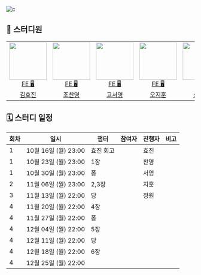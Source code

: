
![c](https://github.com/beerair/awesome-study/assets/49899406/f3abe1f0-a85e-4c8a-a259-86dd320e3d5e)

## 🐥 스터디원

<table>

<tr>
  <td align=center>
  <a href="https://github.com/hy57in">
  <img src="https://avatars.githubusercontent.com/u/60775453?v=4" width="100px" />
  <br/>
  FE 🖥
  <br/>
  김효진
  </a>
  </td>

  <td align=center>
  <a href="https://github.com/cyjo9603">
  <img src="https://avatars.githubusercontent.com/u/49899406?v=4" width="100px" />
  <br/>
  FE 🖥
  <br/>
  조찬영
  </a>
  </td>

  <td align=center>
  <a href="https://github.com/syoung125">
  <img src="https://avatars.githubusercontent.com/u/39763891?v=4" width="100px"  />
  <br/>
  FE 🖥
  <br/>
  고서영
  </a>
  </td>

  <td align=center>
  <a href="https://github.com/hoo00nn">
  <img src="https://avatars.githubusercontent.com/u/52775389?v=4" width="100px"  />
  <br/>
  FE 🖥
  <br/>
  오지훈
  </a>
  </td>

  <td align=center>
  <a href="https://github.com/newgardener">
  <img src="https://avatars.githubusercontent.com/u/30281850?v=4" width="100px"  />
  <br/>
  FE 🖥
  <br/>
  신정원
  </a>
  </td>

  </tr>

</table>

## 🗓 스터디 일정

| 회차 | 일시                | 챕터    | 참여자 | 진행자 | 비고      |
|----|-------------------|-------|--|-----|---------|
| 1  | 10월 16일 (월) 23:00 | 효진 회고 |  | 효진  |         |
| 1  | 10월 23일 (월) 23:00 | 1장    |  | 찬영  |         |
| 1  | 10월 30일 (월) 23:00 | 퐁     |  | 서영  |         |
| 2  | 11월 06일 (월) 23:00 | 2,3장  |  | 지훈  |         |
| 3  | 11월 13일 (월) 22:00 | 당     |  | 정원  |         |
| 4  | 11월 20일 (월) 22:00 | 4장    |  |     |         |
| 4  | 11월 27일 (월) 22:00 | 퐁     |  |     |         |
| 4  | 12월 04일 (월) 22:00 | 5장    |  |     |         |
| 4  | 12월 11일 (월) 22:00 | 당     |  |     |         |
| 4  | 12월 18일 (월) 22:00 | 6장    |  |     |         |
| 4  | 12월 25일 (월) 22:00 |       |  |     |         |

